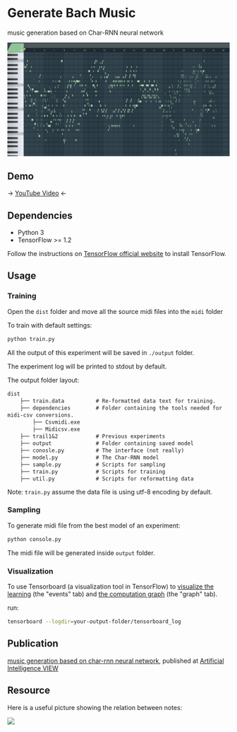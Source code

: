# Generate Bach Music

music generation based on Char-RNN neural network



![](docs/first-good-piece-visualized.png)





## Demo

→ [YouTube Video](https://www.youtube.com/watch?v=9aHlzev4pPM) ←





## Dependencies

- Python 3
- TensorFlow >= 1.2

Follow the instructions on [TensorFlow official website](https://www.tensorflow.org/) to install TensorFlow. 





## Usage
### Training

Open the `dist` folder and move all the source midi files into the `midi` folder

To train with default settings:
```bash
python train.py
```

All the output of this experiment will be saved in `./output` folder. 

The experiment log will be printed to stdout by default. 

The output folder layout: 
```
dist
    ├── train.data			# Re-formatted data text for training.
    ├── dependencies		# Folder containing the tools needed for midi-csv conversions.
        ├── Csvmidi.exe
        ├── Midicsv.exe
    ├── trail1&2         	# Previous experiments
    ├── output              # Folder containing saved model
    ├── conosle.py			# The interface (not really)
    ├── model.py			# The Char-RNN model
    ├── sample.py			# Scripts for sampling
    ├── train.py			# Scripts for training
    ├── util.py				# Scripts for reformatting data
```

Note: `train.py` assume the data file is using utf-8 encoding by default.




### Sampling
To generate midi file from the best model of an experiment:
```bash
python console.py
```
The midi file will be generated inside `output` folder.



### Visualization

To use Tensorboard (a visualization tool in TensorFlow) to [visualize the learning](https://www.tensorflow.org/get_started/summaries_and_tensorboard#tensorboard-visualizing-learning) (the "events" tab) and [the computation graph](https://www.tensorflow.org/versions/r0.8/how_tos/graph_viz/index.html#tensorboard-graph-visualization) (the "graph" tab).

run:
```bash
tensorboard --logdir=your-output-folder/tensorboard_log
```



## Publication

[music generation based on char-rnn neural network](http://t-k-233.tk/Generate-Bach-Music/), published at [Artificial Intelligence VIEW](http://t-k-233.tk/Generate-Bach-Music/%E5%9F%BA%E4%BA%8EChar-RNN%E7%9A%84%E9%9F%B3%E4%B9%90%E7%94%9F%E6%88%90%20%E5%AE%9E%E8%B7%B5%E4%B8%8E%E7%AE%97%E6%B3%95%E4%BD%9C%E6%9B%B2%E5%B0%9D%E8%AF%95.pdf)



## Resource

Here is a useful picture showing the relation between notes:

![](https://raw.githubusercontent.com/Conchylicultor/MusicGenerator/master/data/test/midi_keyboard_correspondance.png)